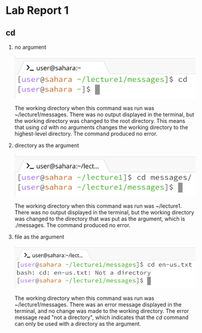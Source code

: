 # Lab Report 1

## cd

1. no argument
   
   ![Image](lab-report-1-images/cd_no_arg.png)

   The working directory when this command was run was ~/lecture1/messages. There was no output displayed in the terminal, but the working directory was changed to the root directory. This means that using *cd* with no arguments changes the working directory to the highest-level directory. The command produced no error.

2. directory as the argument

   ![Image](lab-report-1-images/cd_directory.png)

   The working directory when this command was run was ~/lecture1. There was no output displayed in the terminal, but the working directory was changed to the directory that was put as the argument, which is ./messages. The command produced no error.
   
3. file as the argument

   ![Image](lab-report-1-images/cd_file.png)

   The working directory when this command was run was ~/lecture1/messages. There was an error message displayed in the terminal, and no change was made to the working directory. The error message read "not a directory", which indicates that the *cd* command can only be used with a directory as the argument.
